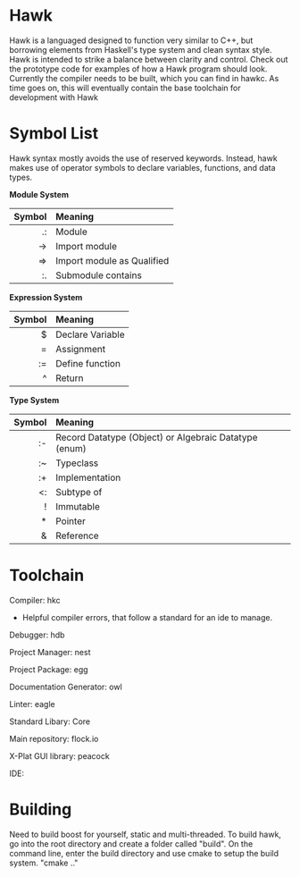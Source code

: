 # Hawk
Hawk is a languaged designed to function very similar to C++, but borrowing elements from Haskell's type system and clean syntax style. Hawk is intended to strike a balance between clarity and control. Check out the prototype code for examples of how a Hawk program should look. Currently the compiler needs to be built, which you can find in hawkc. As time goes on, this will eventually contain the base toolchain for development with Hawk 

# Symbol List
Hawk syntax mostly avoids the use of reserved keywords. Instead, hawk makes use of operator symbols to declare variables, functions, and data types.

__Module System__

| Symbol | Meaning |
|   ---: | :---    |
|     .: | Module  |
|     -> | Import module |
|     => | Import module as Qualified |
|     :. | Submodule contains |

__Expression System__

| Symbol | Meaning |
|   ---: | :---    |
|      $ | Declare Variable |
|      = | Assignment |
|     := | Define function |
|      ^ | Return |

__Type System__

| Symbol | Meaning |
|   ---: | :---    |
|     :- | Record Datatype (Object) or Algebraic Datatype (enum) |
|     :~ | Typeclass |
|     :+ | Implementation |
|     <: | Subtype of |
|      ! |  Immutable |
|     \* | Pointer |
|      & | Reference |


# Toolchain
Compiler: hkc
  - Helpful compiler errors, that follow a standard for an ide to manage.

Debugger: hdb

Project Manager: nest

Project Package: egg

Documentation Generator: owl

Linter: eagle

Standard Libary: Core

Main repository: flock.io

X-Plat GUI library: peacock

IDE: 

# Building
Need to build boost for yourself, static and multi-threaded.
To build hawk, go into the root directory and create a folder called "build".
On the command line, enter the build directory and use cmake to setup the build system.
"cmake .."
